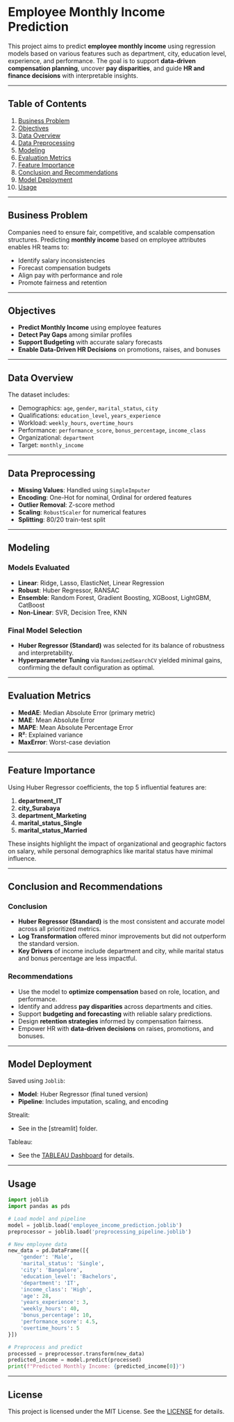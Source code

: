 # Employee Monthly Income Prediction

This project aims to predict **employee monthly income** using regression models based on various features such as department, city, education level, experience, and performance. The goal is to support **data-driven compensation planning**, uncover **pay disparities**, and guide **HR and finance decisions** with interpretable insights.

---

## Table of Contents

1. [Business Problem](#business-problem)  
2. [Objectives](#objectives)  
3. [Data Overview](#data-overview)  
4. [Data Preprocessing](#data-preprocessing)  
5. [Modeling](#modeling)  
6. [Evaluation Metrics](#evaluation-metrics)  
7. [Feature Importance](#feature-importance)  
8. [Conclusion and Recommendations](#conclusion-and-recommendations)  
9. [Model Deployment](#model-deployment)  
10. [Usage](#usage)  

---

## Business Problem

Companies need to ensure fair, competitive, and scalable compensation structures. Predicting **monthly income** based on employee attributes enables HR teams to:

- Identify salary inconsistencies  
- Forecast compensation budgets  
- Align pay with performance and role  
- Promote fairness and retention

---

## Objectives

- **Predict Monthly Income** using employee features  
- **Detect Pay Gaps** among similar profiles  
- **Support Budgeting** with accurate salary forecasts  
- **Enable Data-Driven HR Decisions** on promotions, raises, and bonuses  

---

## Data Overview

The dataset includes:

- Demographics: `age`, `gender`, `marital_status`, `city`  
- Qualifications: `education_level`, `years_experience`  
- Workload: `weekly_hours`, `overtime_hours`  
- Performance: `performance_score`, `bonus_percentage`, `income_class`  
- Organizational: `department`  
- Target: `monthly_income`  

---

## Data Preprocessing

- **Missing Values**: Handled using `SimpleImputer`  
- **Encoding**: One-Hot for nominal, Ordinal for ordered features  
- **Outlier Removal**: Z-score method  
- **Scaling**: `RobustScaler` for numerical features  
- **Splitting**: 80/20 train-test split  

---

## Modeling

### Models Evaluated

- **Linear**: Ridge, Lasso, ElasticNet, Linear Regression  
- **Robust**: Huber Regressor, RANSAC  
- **Ensemble**: Random Forest, Gradient Boosting, XGBoost, LightGBM, CatBoost  
- **Non-Linear**: SVR, Decision Tree, KNN  

### Final Model Selection

- **Huber Regressor (Standard)** was selected for its balance of robustness and interpretability.  
- **Hyperparameter Tuning** via `RandomizedSearchCV` yielded minimal gains, confirming the default configuration as optimal.

---

## Evaluation Metrics

- **MedAE**: Median Absolute Error (primary metric)  
- **MAE**: Mean Absolute Error  
- **MAPE**: Mean Absolute Percentage Error  
- **R²**: Explained variance  
- **MaxError**: Worst-case deviation  

---

## Feature Importance

Using Huber Regressor coefficients, the top 5 influential features are:

1. **department_IT**  
2. **city_Surabaya**  
3. **department_Marketing**  
4. **marital_status_Single**  
5. **marital_status_Married**

These insights highlight the impact of organizational and geographic factors on salary, while personal demographics like marital status have minimal influence.

---

## Conclusion and Recommendations

### Conclusion

- **Huber Regressor (Standard)** is the most consistent and accurate model across all prioritized metrics.  
- **Log Transformation** offered minor improvements but did not outperform the standard version.  
- **Key Drivers** of income include department and city, while marital status and bonus percentage are less impactful.

### Recommendations

- Use the model to **optimize compensation** based on role, location, and performance.  
- Identify and address **pay disparities** across departments and cities.  
- Support **budgeting and forecasting** with reliable salary predictions.  
- Design **retention strategies** informed by compensation fairness.  
- Empower HR with **data-driven decisions** on raises, promotions, and bonuses.

---

## Model Deployment

Saved using `Joblib`:

- **Model**: Huber Regressor (final tuned version)  
- **Pipeline**: Includes imputation, scaling, and encoding  

Strealit:

- See in the [streamlit] folder.

Tableau:

- See the [TABLEAU Dashboard](https://public.tableau.com/views/employee_income_prediction/Dashboard1?:language=en-US&publish=yes&:sid=&:redirect=auth&:display_count=n&:origin=viz_share_link) for details.

---

## Usage

```python
import joblib
import pandas as pds

# Load model and pipeline
model = joblib.load('employee_income_prediction.joblib')
preprocessor = joblib.load('preprocessing_pipeline.joblib')

# New employee data
new_data = pd.DataFrame([{
    'gender': 'Male',
    'marital_status': 'Single',
    'city': 'Bangalore',
    'education_level': 'Bachelors',
    'department': 'IT',
    'income_class': 'High',
    'age': 28,
    'years_experience': 3,
    'weekly_hours': 40,
    'bonus_percentage': 10,
    'performance_score': 4.5,
    'overtime_hours': 5
}])

# Preprocess and predict
processed = preprocessor.transform(new_data)
predicted_income = model.predict(processed)
print(f"Predicted Monthly Income: {predicted_income[0]}")
```

---

## License

This project is licensed under the MIT License. See the [LICENSE](https://github.com/Quinntes/employee_income_prediction/blob/main/LICENSE) for details.